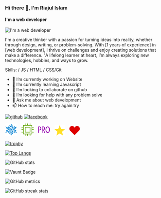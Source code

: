### Hi there 👋, I'm Riajul Islam
#### I'm a web developer
![I'm a web developer](https://scontent.fdac5-1.fna.fbcdn.net/v/t39.30808-6/471509021_1145133297046403_5246006457430306123_n.jpg?stp=dst-jpg_s960x960_tt6&_nc_cat=100&ccb=1-7&_nc_sid=cc71e4&_nc_ohc=SSd9c3wciJgQ7kNvgH0BDJt&_nc_oc=AdgfplpYrSovO3EJUX0DqnHejUJ2yWwzoPtP9lw2d06X4dpy6HeTh6zfV3BDOILiDtk&_nc_zt=23&_nc_ht=scontent.fdac5-1.fna&_nc_gid=AYYkUQrMgPs5DBMtyLMbdsY&oh=00_AYBrE58O5wbJOTOxooe-QgvxfhgXCMn21RoMlVhyo0wskw&oe=67800C15)

I'm a creative thinker with a passion for turning ideas into reality, whether through design, writing, or problem-solving.
With [1 years of experience] in [web development], I thrive on challenges and enjoy creating solutions that make a difference.
"A lifelong learner at heart, I’m always exploring new technologies, hobbies, and ways to grow.


Skills:   / JS / HTML / CSS/Git

- 🔭 I’m currently working on Website 
- 🌱 I’m currently learning Javascript 
- 👯 I’m looking to collaborate on github 
- 🤔 I’m looking for help with any problem solve 
- 💬 Ask me about web development 
- 📫 How to reach me: try again try 


[<img src='https://cdn.jsdelivr.net/npm/simple-icons@3.0.1/icons/github.svg' alt='github' height='40'>](https://github.com/rjriajul1)  [<img src='https://cdn.jsdelivr.net/npm/simple-icons@3.0.1/icons/facebook.svg' alt='facebook' height='40'>](https://www.facebook.com/riajul)  

<a href='https://archiveprogram.github.com/'><img src='https://raw.githubusercontent.com/acervenky/animated-github-badges/master/assets/acbadge.gif' width='40' height='40'></a> <a href='https://docs.github.com/en/developers'><img src='https://raw.githubusercontent.com/acervenky/animated-github-badges/master/assets/devbadge.gif' width='40' height='40'></a> <a href='https://github.com/pricing'><img src='https://raw.githubusercontent.com/acervenky/animated-github-badges/master/assets/pro.gif' width='40' height='40'></a> <a href='https://stars.github.com/'><img src='https://raw.githubusercontent.com/acervenky/animated-github-badges/master/assets/starbadge.gif' width='35' height='35'></a> <a href='https://docs.github.com/en/github/supporting-the-open-source-community-with-github-sponsors'><img src='https://raw.githubusercontent.com/acervenky/animated-github-badges/master/assets/sponsorbadge.gif' width='35' height='35'></a> 

[![trophy](https://github-profile-trophy.vercel.app/?username=rjriajul1)](https://github.com/ryo-ma/github-profile-trophy)

[![Top Langs](https://github-readme-stats.vercel.app/api/top-langs/?username=rjriajul1)](https://github.com/anuraghazra/github-readme-stats)

![GitHub stats](https://github-readme-stats.vercel.app/api?username=rjriajul1&show_icons=true&count_private=true)  

![Vaunt Badge](https://api.vaunt.dev/v1/github/entities/rjriajul1/contributions?format=svg&private=true)  

![GitHub metrics](https://metrics.lecoq.io/rjriajul1)  

![GitHub streak stats](https://streak-stats.demolab.com/?user=rjriajul1)  

